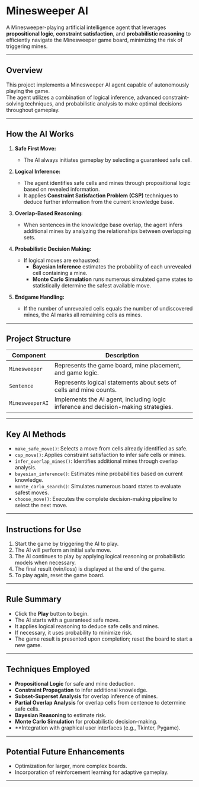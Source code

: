 # Minesweeper AI

A Minesweeper-playing artificial intelligence agent that leverages **propositional logic**, **constraint satisfaction**, and **probabilistic reasoning** to efficiently navigate the Minesweeper game board, minimizing the risk of triggering mines.

---

## Overview

This project implements a Minesweeper AI agent capable of autonomously playing the game.  
The agent utilizes a combination of logical inference, advanced constraint-solving techniques, and probabilistic analysis to make optimal decisions throughout gameplay.

---

## How the AI Works

1. **Safe First Move:**
   - The AI always initiates gameplay by selecting a guaranteed safe cell.

2. **Logical Inference:**
   - The agent identifies safe cells and mines through propositional logic based on revealed information.
   - It applies **Constraint Satisfaction Problem (CSP)** techniques to deduce further information from the current knowledge base.

3. **Overlap-Based Reasoning:**
   - When sentences in the knowledge base overlap, the agent infers additional mines by analyzing the relationships between overlapping sets.

4. **Probabilistic Decision Making:**
   - If logical moves are exhausted:
     - **Bayesian Inference** estimates the probability of each unrevealed cell containing a mine.
     - **Monte Carlo Simulation** runs numerous simulated game states to statistically determine the safest available move.

5. **Endgame Handling:**
   - If the number of unrevealed cells equals the number of undiscovered mines, the AI marks all remaining cells as mines.

---

## Project Structure

| Component        | Description                                                       |
|------------------|-------------------------------------------------------------------|
| `Minesweeper`     | Represents the game board, mine placement, and game logic.        |
| `Sentence`        | Represents logical statements about sets of cells and mine counts. |
| `MinesweeperAI`   | Implements the AI agent, including logic inference and decision-making strategies. |

---

## Key AI Methods

- `make_safe_move()`: Selects a move from cells already identified as safe.
- `csp_move()`: Applies constraint satisfaction to infer safe cells or mines.
- `infer_overlap_mines()`: Identifies additional mines through overlap analysis.
- `bayesian_inference()`: Estimates mine probabilities based on current knowledge.
- `monte_carlo_search()`: Simulates numerous board states to evaluate safest moves.
- `choose_move()`: Executes the complete decision-making pipeline to select the next move.

---

## Instructions for Use

1. Start the game by triggering the AI to play.
2. The AI will perform an initial safe move.
3. The AI continues to play by applying logical reasoning or probabilistic models when necessary.
4. The final result (win/loss) is displayed at the end of the game.
5. To play again, reset the game board.

---

## Rule Summary

- Click the **Play** button to begin.
- The AI starts with a guaranteed safe move.
- It applies logical reasoning to deduce safe cells and mines.
- If necessary, it uses probability to minimize risk.
- The game result is presented upon completion; reset the board to start a new game.

---

## Techniques Employed

- **Propositional Logic** for safe and mine deduction.
- **Constraint Propagation** to infer additional knowledge.
- **Subset-Superset Analysis** for overlap inference of mines.
- **Partial Overlap Analysis** for overlap cells from centence to determine safe cells.
- **Bayesian Reasoning** to estimate risk.
- **Monte Carlo Simulation** for probabilistic decision-making.
- **Integration with graphical user interfaces (e.g., Tkinter, Pygame).

---

## Potential Future Enhancements

- Optimization for larger, more complex boards.
- Incorporation of reinforcement learning for adaptive gameplay.

---
